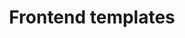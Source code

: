 ---
layout: landing-page
sectionKey: Frontend templates
title: Frontend templates
description: Frontend templates are page-level objects that place components into a layout and articulate the design’s underlying content structure
details: Frontend templates create consistent user experiences across GOV.UK.
---